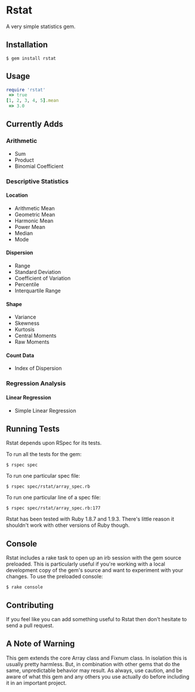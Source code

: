 # Rstat

A very simple statistics gem.

## Installation

    $ gem install rstat

## Usage

```ruby
require 'rstat'
 => true
[1, 2, 3, 4, 5].mean
 => 3.0
```

## Currently Adds

### Arithmetic

* Sum
* Product
* Binomial Coefficient

### Descriptive Statistics

#### Location

* Arithmetic Mean
* Geometric Mean
* Harmonic Mean
* Power Mean
* Median
* Mode

#### Dispersion

* Range
* Standard Deviation
* Coefficient of Variation
* Percentile
* Interquartile Range

#### Shape

* Variance
* Skewness
* Kurtosis
* Central Moments
* Raw Moments

#### Count Data

* Index of Dispersion

### Regression Analysis

#### Linear Regression

* Simple Linear Regression

## Running Tests

Rstat depends upon RSpec for its tests.

To run all the tests for the gem:

    $ rspec spec

To run one particular spec file:

    $ rspec spec/rstat/array_spec.rb

To run one particular line of a spec file:

    $ rspec spec/rstat/array_spec.rb:177

Rstat has been tested with Ruby 1.8.7 and 1.9.3. There's little reason it shouldn't work with other versions of Ruby though.

## Console

Rstat includes a rake task to open up an irb session with the gem source preloaded. This is particularly useful if you're working with a local development copy of the gem's source and want to experiment with your changes. To use the preloaded console:

    $ rake console

## Contributing

If you feel like you can add something useful to Rstat then don't hesitate to send a pull request.


## A Note of Warning

This gem extends the core Array class and Fixnum class. In isolation this is usually pretty harmless. But, in combination with other gems that do the same, unpredictable behavior may result. As always, use caution, and be aware of what this gem and any others you use actually do before including it in an important project.
